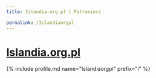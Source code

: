 ```yaml
---
title: Islandia.org.pl | Patromierz

permalink: /Islandiaorgpl
---
```


# [Islandia.org.pl](https://patronite.pl/Islandiaorgpl)

{% include profile.md name="Islandiaorgpl" prefix="i" %}
